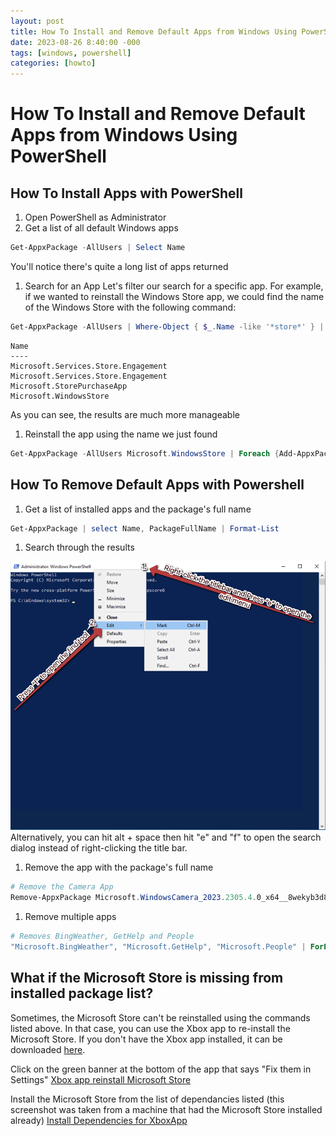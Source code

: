 ```yaml
---
layout: post
title: How To Install and Remove Default Apps from Windows Using PowerShell
date: 2023-08-26 8:40:00 -000
tags: [windows, powershell]
categories: [howto]
---
```


# How To Install and Remove Default Apps from Windows Using PowerShell

## How To Install Apps with PowerShell

1. Open PowerShell as Administrator
1. Get a list of all default Windows apps
```powershell
Get-AppxPackage -AllUsers | Select Name
```
You'll notice there's quite a long list of apps returned
1. Search for an App
Let's filter our search for a specific app. For example, if we wanted to reinstall the Windows Store app, we could find the name of the Windows Store with the following command:
```powershell
Get-AppxPackage -AllUsers | Where-Object { $_.Name -like '*store*' } | Select Name
```
```terminal
Name
----
Microsoft.Services.Store.Engagement
Microsoft.Services.Store.Engagement
Microsoft.StorePurchaseApp
Microsoft.WindowsStore
```
As you can see, the results are much more manageable
1. Reinstall the app using the name we just found
```powershell
Get-AppxPackage -AllUsers Microsoft.WindowsStore | Foreach {Add-AppxPackage -DisableDevelopmentMode -Register "$($_.InstallLocation)\AppXManifest.xml"}
```


## How To Remove Default Apps with Powershell

1. Get a list of installed apps and the package's full name
```powershell
Get-AppxPackage | select Name, PackageFullName | Format-List
```
1. Search through the results 

![Powershell how to use find instruction screenshot](/assets/img/find-powershell.png)
Alternatively, you can hit alt + space then hit "e" and "f" to open the search dialog instead of right-clicking the title bar.
1. Remove the app with the package's full name
```powershell
# Remove the Camera App
Remove-AppxPackage Microsoft.WindowsCamera_2023.2305.4.0_x64__8wekyb3d8bbwe
```
1. Remove multiple apps 
```powershell
# Removes BingWeather, GetHelp and People
"Microsoft.BingWeather", "Microsoft.GetHelp", "Microsoft.People" | ForEach { Get-AppxPackage -Name $_ | Remove-AppxPackage }
```

## What if the Microsoft Store is missing from installed package list?

Sometimes, the Microsoft Store can't be reinstalled using the commands listed above. In that case, you can use the Xbox app to re-install the Microsoft Store. If you don't have the Xbox app installed, it can be downloaded [here](https://www.xbox.com/en-US/apps/xbox-app-for-pc). 

Click on the green banner at the bottom of the app that says "Fix them in Settings"
[Xbox app reinstall Microsoft Store](/assets/img/xbox-store-reinstall.png)

Install the Microsoft Store from the list of dependancies listed (this screenshot was taken from a machine that had the Microsoft Store installed already)
[Install Dependencies for XboxApp](/assets/img/xbox-app-install-dependancies.png)